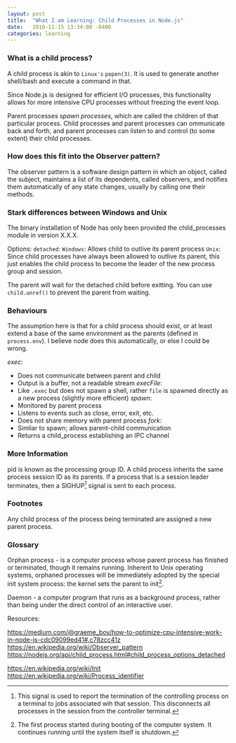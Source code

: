 ```yaml
---
layout: post
title:  "What I am Learning: Child Processes in Node.js"
date:   2016-11-15 13:34:00 -0400
categories: learning
---
```


### What is a child process?

A child process is akin to `Linux's` `popen(3)`. It is used to generate another
shell/bash and execute a command in that.

Since Node.js is designed for efficient I/O processes, this functionality allows
for more intensive CPU processes without freezing the event loop.

Parent processes _spawn processes_, which are called the children of that
particular process. Child processes and parent processes can ommunicate back
and forth, and parent processes can listen to and control (to some extent)
their child processes.

### How does this fit into the Observer pattern?

The observer pattern is a software design pattern in which an object, called
the subject, maintains a list of its dependents, called observers, and notifies
them automatically of any state changes, usually by calling one their methods.

### Stark differences between Windows and Unix

The binary installation of Node has only been provided the child_processes
module in version X.X.X.

Options:
`detached`:
  `Windows`: Allows child to outlive its parent process
  `Unix`: Since child processes have always been allowed to outlive its parent,
  this just enables the child process to become the leader of the new process
  group and session.

  The parent will wait for the detached child before exitting. You can use
  `child.unref()` to prevent the parent from waiting.



### Behaviours

The assumption here is that for a child process should exist, or at least extend
a base of the same environment as the parents (defined in `process.env`). I believe node does this automatically, or else I could be wrong.

_exec_:
  - Does not communicate between parent and child
  - Output is a buffer, not a readable stream
_execFile_:
  - Like `.exec` but does not spawn a shell, rather `file` is spawned directly
    as a new process (slightly more efficient)
_spawn_:
  - Monitored by parent process
  - Listens to events such as close, error, exit, etc.
  - Does not share memory with parent process
_fork_:
  - Simliar to spawn; allows parent-child communication
  - Returns a child_process establishing an IPC channel

### More Information

pid is known as the processing group ID. A child process inherits the same process session ID
as its parents. If a process that is a session leader terminates, then a SIGHUP[^1] signal is
sent to each process.

### Footnotes

[^1]: This signal is used to report the termination of the controlling process on a terminal
to jobs associated wih that session. This disconnects all processes in the session from the
controller terminal.

Any child process of the process being terminated are assigned a new parent process.

[^2]: The first process started during booting of the computer system. It continues running
until the system itself is shutdown.

### Glossary

Orphan process - is a computer process whose parent process has finished or terminated,
though it remains running. Inherent to Unix operating systems, orphaned processes will be
immediately adopted by the special init system process: the kernel sets the parent to init[^2].

Daemon - a computer program that runs as a background process, rather than being under the
direct control of an interactive user.

Resources:

https://medium.com/@graeme_boy/how-to-optimize-cpu-intensive-work-in-node-js-cdc09099ed41#.c78zcc41z
https://en.wikipedia.org/wiki/Observer_pattern
https://nodejs.org/api/child_process.html#child_process_options_detached

https://en.wikipedia.org/wiki/Init
https://en.wikipedia.org/wiki/Process_identifier